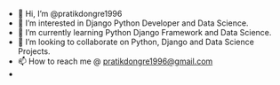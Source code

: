 - 👋 Hi, I’m @pratikdongre1996
- 👀 I’m interested in Django Python Developer and Data Science.
- 🌱 I’m currently learning Python Django Framework and Data Science.
- 💞️ I’m looking to collaborate on Python, Django and Data Science Projects.
- 📫 How to reach me @ pratikdongre1996@gmail.com
-

<!---
pratikdongre1996/pratikdongre1996 is a ✨ special ✨ repository because its `README.md` (this file) appears on your GitHub profile.
You can click the Preview link to take a look at your changes.
--->
